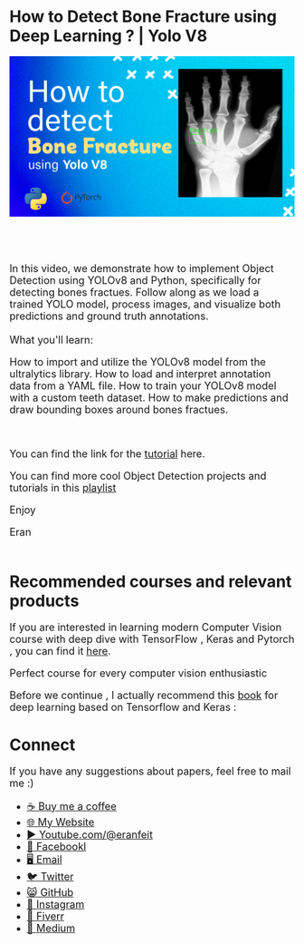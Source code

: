 # How to Detect Bone Fracture using Deep Learning ? | Yolo V8
<p align="center">
  <img width="800" src="Bone Fracture.png" "image">
</p>

##
<br/><br/> 

<font size= "4" >
In this video, we demonstrate how to implement Object Detection using YOLOv8 and Python, specifically for detecting bones fractues. 
Follow along as we load a trained YOLO model, process images, and visualize both predictions and ground truth annotations.
<br/><br/> 
What you'll learn:

How to import and utilize the YOLOv8 model from the ultralytics library.
How to load and interpret annotation data from a YAML file.
How to train your YOLOv8 model with a custom teeth dataset.
How to make predictions and draw bounding boxes around bones fractues.

<br/>

You can find the link for the [tutorial](https://youtu.be/elVL9Z8-ZK4) here. 

You can find more cool Object Detection projects and tutorials in this  [playlist](https://www.youtube.com/playlist?list=PLdkryDe59y4bXa-1wOEAF4KljIMamhWd0)


Enjoy

Eran
<br/><br/> 

</font>

# Recommended courses and relevant products 
<font size= "4" >

If you are interested in learning modern Computer Vision course with deep dive with TensorFlow , Keras and Pytorch , you can find it [here](http://bit.ly/3HeDy1V).

Perfect course for every computer vision enthusiastic

Before we continue , I actually recommend this [book](https://amzn.to/3STWZ2N) for deep learning based on Tensorflow and Keras : 



</font>

# Connect

<font size= "4" >
If you have any suggestions about papers, feel free to mail me :)

- [☕ Buy me a coffee](https://ko-fi.com/eranfeit)
- [🌐 My Website](https://eranfeit.net)
- [▶️ Youtube.com/@eranfeit](https://www.youtube.com/channel/UCTiWJJhaH6BviSWKLJUM9sg)
- [🐙 Facebookl](https://www.facebook.com/groups/3080601358933585)
- [🖥️ Email](mailto:feitgemel@gmail.com)
- [🐦 Twitter](https://twitter.com/eran_feit )
- [😸 GitHub](https://github.com/feitgemel)
- [📸 Instagram](https://www.instagram.com/eran_feit/)
- [🤝 Fiverr ](https://www.fiverr.com/s/mB3Pbb)
- [📝 Medium ](https://medium.com/@feitgemel)


</font>


